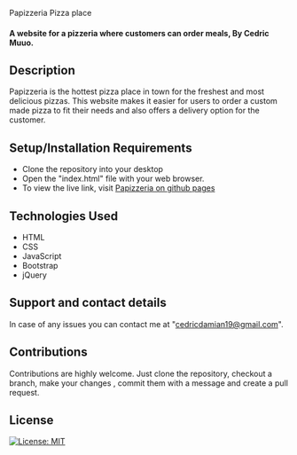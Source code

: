Papizzeria Pizza place
#### A website for a pizzeria where customers can order meals, By Cedric Muuo.
## Description
Papizzeria is the hottest pizza place in town for the freshest and most delicious pizzas. This website makes it easier for users to order a custom made pizza to fit their needs and also offers a delivery option for the customer.
## Setup/Installation Requirements
* Clone the repository into your desktop
* Open the "index.html" file with your web browser.
* To view the live link, visit [Papizzeria on github pages](https://damian-sketch.github.io/Papizzeria)

## Technologies Used
* HTML
* CSS
* JavaScript
* Bootstrap
* jQuery
## Support and contact details
In case of any issues  you can contact me at 
"cedricdamian19@gmail.com".

## Contributions
Contributions are highly welcome. Just clone the repository, checkout a branch, make your changes , commit them with a message and create a pull request.

## License
[![License: MIT](https://img.shields.io/badge/License-MIT-yellow.svg)](https://opensource.org/licenses/MIT)
